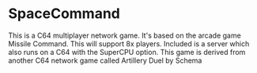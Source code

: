 SpaceCommand
============

This is a C64 multiplayer network game. It's based on the arcade game Missile Command. This will support 8x players. Included is a server which also runs on a C64 with the SuperCPU option. This game is derived from another C64 network game called Artillery Duel by Schema
